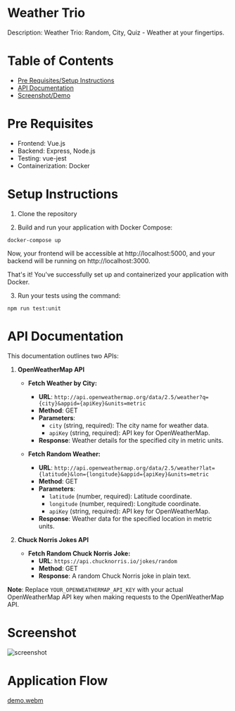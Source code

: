 # Weather Trio

Description: Weather Trio: Random, City, Quiz - Weather at your fingertips.

# Table of Contents

- [Pre Requisites/Setup Instructions](#pre-requisites)
- [API Documentation](#api-documentation)
- [Screenshot/Demo](#screenshot)

# Pre Requisites

- Frontend: Vue.js
- Backend: Express, Node.js
- Testing: vue-jest
- Containerization: Docker

# Setup Instructions

1. Clone the repository

2. Build and run your application with Docker Compose:
```
docker-compose up
```
Now, your frontend will be accessible at http://localhost:5000, and your backend will be running on http://localhost:3000.

That's it! You've successfully set up and containerized your application with Docker. 


3. Run your tests using the command:

```
npm run test:unit
```

# API Documentation

This documentation outlines two APIs:

1. **OpenWeatherMap API**
    - **Fetch Weather by City:**
        - **URL**: `http://api.openweathermap.org/data/2.5/weather?q={city}&appid={apiKey}&units=metric`
        - **Method**: GET
        - **Parameters**: 
            - `city` (string, required): The city name for weather data.
            - `apiKey` (string, required): API key for OpenWeatherMap.
        - **Response**: Weather details for the specified city in metric units.

    - **Fetch Random Weather:**
        - **URL**: `http://api.openweathermap.org/data/2.5/weather?lat={latitude}&lon={longitude}&appid={apiKey}&units=metric`
        - **Method**: GET
        - **Parameters**:
            - `latitude` (number, required): Latitude coordinate.
            - `longitude` (number, required): Longitude coordinate.
            - `apiKey` (string, required): API key for OpenWeatherMap.
        - **Response**: Weather data for the specified location in metric units.

2. **Chuck Norris Jokes API**
    - **Fetch Random Chuck Norris Joke:**
        - **URL**: `https://api.chucknorris.io/jokes/random`
        - **Method**: GET
        - **Response**: A random Chuck Norris joke in plain text.

**Note**: Replace `YOUR_OPENWEATHERMAP_API_KEY` with your actual OpenWeatherMap API key when making requests to the OpenWeatherMap API.

# Screenshot
![screenshot](https://github.com/Mirza-Hassan/Vue_homework/assets/17096257/1ddab141-5d11-44ef-a53a-a86a80339ea6)

# Application Flow
[demo.webm](https://github.com/Mirza-Hassan/Vue_homework/assets/17096257/756e0c1b-3711-4d55-9ea7-76cbbab7a90b)
